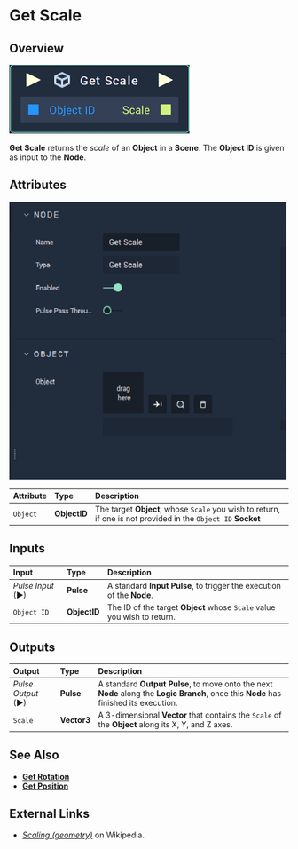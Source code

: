 # Get Scale

## Overview

![The Get Scale Node.](../../../.gitbook/assets/node-get-scale.png)

**Get Scale** returns the _scale_ of an **Object** in a **Scene**. The **Object ID** is given as input to the **Node**.

## Attributes

![The Get Scale Node Attributes.](../../../.gitbook/assets/node-get-scale-attr.png)

| Attribute | Type | Description |
| :--- | :--- | :--- |
| `Object` | **ObjectID** | The target **Object**, whose `Scale` you wish to return, if one is not provided in the `Object ID` **Socket** |

## Inputs

| Input | Type | Description |
| :--- | :--- | :--- |
| _Pulse Input_ \(►\) | **Pulse** | A standard **Input Pulse**, to trigger the execution of the **Node**. |
| `Object ID` | **ObjectID** | The ID of the target **Object** whose `Scale` value you wish to return. |

## Outputs

| Output | Type | Description |
| :--- | :--- | :--- |
| _Pulse Output_ \(►\) | **Pulse** | A standard **Output Pulse**, to move onto the next **Node** along the **Logic Branch**, once this **Node** has finished its execution. |
| `Scale` | **Vector3** | A 3-dimensional **Vector** that contains the `Scale` of the **Object** along its X, Y, and Z axes. |

## See Also

* [**Get Rotation**](get-rotation.md) 
* [**Get Position**](get-position.md)

## External Links

* [_Scaling \(geometry\)_](https://en.wikipedia.org/wiki/Scaling_%28geometry%29) on Wikipedia.

